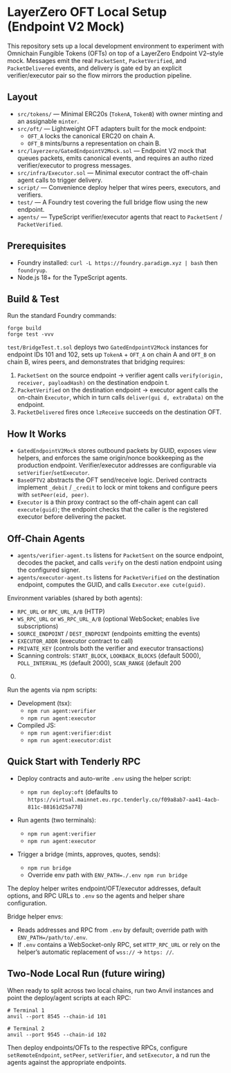 # LayerZero OFT Local Setup (Endpoint V2 Mock)

This repository sets up a local development environment to experiment with Omnichain Fungible Tokens (OFTs) on top of a LayerZero
Endpoint V2–style mock. Messages emit the real `PacketSent`, `PacketVerified`, and `PacketDelivered` events, and delivery is gate
ed by an explicit verifier/executor pair so the flow mirrors the production pipeline.

## Layout

- `src/tokens/` — Minimal ERC20s (`TokenA`, `TokenB`) with owner minting and an assignable `minter`.
- `src/oft/` — Lightweight OFT adapters built for the mock endpoint:
  - `OFT_A` locks the canonical ERC20 on chain A.
  - `OFT_B` mints/burns a representation on chain B.
- `src/layerzero/GatedEndpointV2Mock.sol` — Endpoint V2 mock that queues packets, emits canonical events, and requires an autho
rized verifier/executor to progress messages.
- `src/infra/Executor.sol` — Minimal executor contract the off-chain agent calls to trigger delivery.
- `script/` — Convenience deploy helper that wires peers, executors, and verifiers.
- `test/` — A Foundry test covering the full bridge flow using the new endpoint.
- `agents/` — TypeScript verifier/executor agents that react to `PacketSent` / `PacketVerified`.

## Prerequisites

- Foundry installed: `curl -L https://foundry.paradigm.xyz | bash` then `foundryup`.
- Node.js 18+ for the TypeScript agents.

## Build & Test

Run the standard Foundry commands:

```
forge build
forge test -vvv
```

`test/BridgeTest.t.sol` deploys two `GatedEndpointV2Mock` instances for endpoint IDs 101 and 102, sets up `TokenA` + `OFT_A` on
chain A and `OFT_B` on chain B, wires peers, and demonstrates that bridging requires:

1. `PacketSent` on the source endpoint → verifier agent calls `verify(origin, receiver, payloadHash)` on the destination endpoin
t.
2. `PacketVerified` on the destination endpoint → executor agent calls the on-chain `Executor`, which in turn calls `deliver(gui
d, extraData)` on the endpoint.
3. `PacketDelivered` fires once `lzReceive` succeeds on the destination OFT.

## How It Works

- `GatedEndpointV2Mock` stores outbound packets by GUID, exposes view helpers, and enforces the same origin/nonce bookkeeping as
 the production endpoint. Verifier/executor addresses are configurable via `setVerifier`/`setExecutor`.
- `BaseOFTV2` abstracts the OFT send/receive logic. Derived contracts implement `_debit` / `_credit` to lock or mint tokens and
 configure peers with `setPeer(eid, peer)`.
- `Executor` is a thin proxy contract so the off-chain agent can call `execute(guid)`; the endpoint checks that the caller is the
 registered executor before delivering the packet.

## Off-Chain Agents

- `agents/verifier-agent.ts` listens for `PacketSent` on the source endpoint, decodes the packet, and calls `verify` on the desti
nation endpoint using the configured signer.
- `agents/executor-agent.ts` listens for `PacketVerified` on the destination endpoint, computes the GUID, and calls `Executor.exe
cute(guid)`.

Environment variables (shared by both agents):

- `RPC_URL` or `RPC_URL_A/B` (HTTP)
- `WS_RPC_URL` or `WS_RPC_URL_A/B` (optional WebSocket; enables live subscriptions)
- `SOURCE_ENDPOINT` / `DEST_ENDPOINT` (endpoints emitting the events)
- `EXECUTOR_ADDR` (executor contract to call)
- `PRIVATE_KEY` (controls both the verifier and executor transactions)
- Scanning controls: `START_BLOCK`, `LOOKBACK_BLOCKS` (default 5000), `POLL_INTERVAL_MS` (default 2000), `SCAN_RANGE` (default 200
0)

Run the agents via npm scripts:

- Development (tsx):
  - `npm run agent:verifier`
  - `npm run agent:executor`
- Compiled JS:
  - `npm run agent:verifier:dist`
  - `npm run agent:executor:dist`

## Quick Start with Tenderly RPC

- Deploy contracts and auto-write `.env` using the helper script:

  - `npm run deploy:oft` (defaults to `https://virtual.mainnet.eu.rpc.tenderly.co/f09a8ab7-aa41-4acb-811c-88161d25a778`)

- Run agents (two terminals):

  - `npm run agent:verifier`
  - `npm run agent:executor`

- Trigger a bridge (mints, approves, quotes, sends):

  - `npm run bridge`
  - Override env path with `ENV_PATH=./.env npm run bridge`

The deploy helper writes endpoint/OFT/executor addresses, default options, and RPC URLs to `.env` so the agents and helper share
 configuration.

Bridge helper envs:

- Reads addresses and RPC from `.env` by default; override path with `ENV_PATH=/path/to/.env`.
- If `.env` contains a WebSocket-only RPC, set `HTTP_RPC_URL` or rely on the helper’s automatic replacement of `wss://` → `https:
//`.

## Two-Node Local Run (future wiring)

When ready to split across two local chains, run two Anvil instances and point the deploy/agent scripts at each RPC:

```
# Terminal 1
anvil --port 8545 --chain-id 101

# Terminal 2
anvil --port 9545 --chain-id 102
```

Then deploy endpoints/OFTs to the respective RPCs, configure `setRemoteEndpoint`, `setPeer`, `setVerifier`, and `setExecutor`, a
nd run the agents against the appropriate endpoints.
